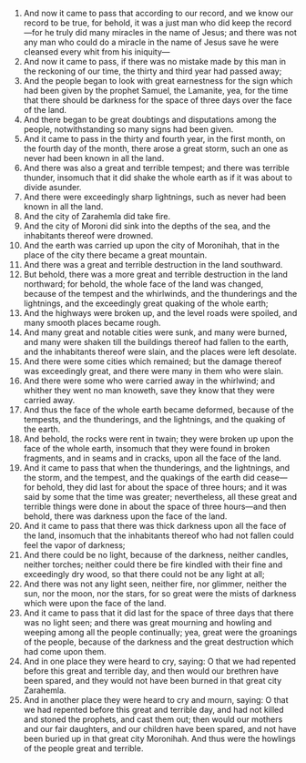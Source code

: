 1. And now it came to pass that according to our record, and we know our record to be true, for behold, it was a just man who did keep the record—for he truly did many miracles in the name of Jesus; and there was not any man who could do a miracle in the name of Jesus save he were cleansed every whit from his iniquity—
2. And now it came to pass, if there was no mistake made by this man in the reckoning of our time, the thirty and third year had passed away;
3. And the people began to look with great earnestness for the sign which had been given by the prophet Samuel, the Lamanite, yea, for the time that there should be darkness for the space of three days over the face of the land.
4. And there began to be great doubtings and disputations among the people, notwithstanding so many signs had been given.
5. And it came to pass in the thirty and fourth year, in the first month, on the fourth day of the month, there arose a great storm, such an one as never had been known in all the land.
6. And there was also a great and terrible tempest; and there was terrible thunder, insomuch that it did shake the whole earth as if it was about to divide asunder.
7. And there were exceedingly sharp lightnings, such as never had been known in all the land.
8. And the city of Zarahemla did take fire.
9. And the city of Moroni did sink into the depths of the sea, and the inhabitants thereof were drowned.
10. And the earth was carried up upon the city of Moronihah, that in the place of the city there became a great mountain.
11. And there was a great and terrible destruction in the land southward.
12. But behold, there was a more great and terrible destruction in the land northward; for behold, the whole face of the land was changed, because of the tempest and the whirlwinds, and the thunderings and the lightnings, and the exceedingly great quaking of the whole earth;
13. And the highways were broken up, and the level roads were spoiled, and many smooth places became rough.
14. And many great and notable cities were sunk, and many were burned, and many were shaken till the buildings thereof had fallen to the earth, and the inhabitants thereof were slain, and the places were left desolate.
15. And there were some cities which remained; but the damage thereof was exceedingly great, and there were many in them who were slain.
16. And there were some who were carried away in the whirlwind; and whither they went no man knoweth, save they know that they were carried away.
17. And thus the face of the whole earth became deformed, because of the tempests, and the thunderings, and the lightnings, and the quaking of the earth.
18. And behold, the rocks were rent in twain; they were broken up upon the face of the whole earth, insomuch that they were found in broken fragments, and in seams and in cracks, upon all the face of the land.
19. And it came to pass that when the thunderings, and the lightnings, and the storm, and the tempest, and the quakings of the earth did cease—for behold, they did last for about the space of three hours; and it was said by some that the time was greater; nevertheless, all these great and terrible things were done in about the space of three hours—and then behold, there was darkness upon the face of the land.
20. And it came to pass that there was thick darkness upon all the face of the land, insomuch that the inhabitants thereof who had not fallen could feel the vapor of darkness;
21. And there could be no light, because of the darkness, neither candles, neither torches; neither could there be fire kindled with their fine and exceedingly dry wood, so that there could not be any light at all;
22. And there was not any light seen, neither fire, nor glimmer, neither the sun, nor the moon, nor the stars, for so great were the mists of darkness which were upon the face of the land.
23. And it came to pass that it did last for the space of three days that there was no light seen; and there was great mourning and howling and weeping among all the people continually; yea, great were the groanings of the people, because of the darkness and the great destruction which had come upon them.
24. And in one place they were heard to cry, saying: O that we had repented before this great and terrible day, and then would our brethren have been spared, and they would not have been burned in that great city Zarahemla.
25. And in another place they were heard to cry and mourn, saying: O that we had repented before this great and terrible day, and had not killed and stoned the prophets, and cast them out; then would our mothers and our fair daughters, and our children have been spared, and not have been buried up in that great city Moronihah. And thus were the howlings of the people great and terrible.
